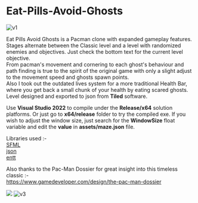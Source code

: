 # Eat-Pills-Avoid-Ghosts
![v1](https://github.com/chirag9510/EatPillsAvoidGhosts/assets/78268919/b3331e23-c31c-48bf-9852-576eb55eaa34)

Eat Pills Avoid Ghosts is a Pacman clone with expanded gameplay features. Stages alternate between the Classic level and a level with randomized enemies and objectives. Just check the bottom text for the current level objective.\
From pacman's movement and cornering to each ghost's behaviour and path finding is true to the spirit of the original game with only a slight adjust to the movement speed and ghosts spawn points.\
Also I took out the outdated lives system for a more traditional Health Bar, where you get back a small chunk of your health by eating scared ghosts.
Level designed and exported to json from **Tiled** software.

Use **Visual Studio 2022** to compile under the **Release/x64** solution platforms. Or just go to **x64/release** folder to try the compiled exe.
If you wish to adjust the window size, just search for the **WindowSize** float variable and edit the **value** in **assets/maze.json** file.

Libraries used :-\
[SFML](https://github.com/SFML/SFML)\
[json](https://github.com/nlohmann/json)\
[entt](https://github.com/skypjack/entt)

Also thanks to the Pac-Man Dossier for great insight into this timeless classic :-\
https://www.gamedeveloper.com/design/the-pac-man-dossier

![](https://github.com/chirag9510/Eat-Pills-Avoid-Ghosts/blob/master/img/v2.gif)
![v3](https://github.com/chirag9510/EatPillsAvoidGhosts/assets/78268919/a1c256c1-77b7-4511-a567-5ecfae7ee415)
